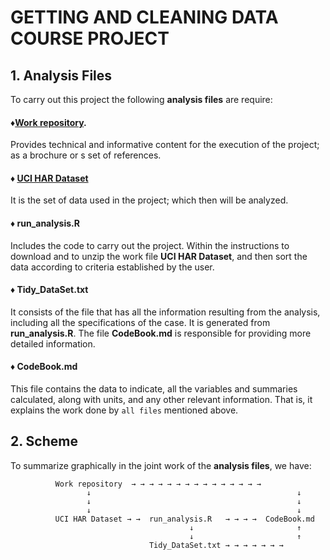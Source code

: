 # **GETTING AND CLEANING DATA COURSE PROJECT**

## 1. Analysis Files
   To carry out this project the following **analysis files** are require:

#### ♦[Work repository](http://archive.ics.uci.edu/ml/datasets/Human+Activity+Recognition+Using+Smartphones).
   Provides technical and informative content for the execution of the project; as a brochure or s set of references.

#### ♦ [UCI HAR Dataset](https://d396qusza40orc.cloudfront.net/getdata%2Fprojectfiles%2FUCI%20HAR%20Dataset.zip)
   It is the set of data used in the project; which then will be analyzed.

#### ♦ run_analysis.R
   Includes the code to carry out the project. Within the instructions to download and to unzip the work file **UCI HAR Dataset**, and then 
   sort the data according to criteria established by the user.

#### ♦ Tidy_DataSet.txt
   It consists of the file that has all the information resulting from the analysis, including all the specifications of the case. It is generated
   from **run_analysis.R**. The file **CodeBook.md** is responsible for providing more detailed information.

#### ♦ CodeBook.md
   This file contains the data to indicate, all the variables and summaries calculated, along with units, and any other
   relevant information. That is, it explains the work done by `all files` mentioned above.

## 2. Scheme
   To summarize graphically in the joint work of the **analysis files**, we have:

              Work repository  → → → → → → → → → → → → → → →
                     ↓                                              ↓
                     ↓                                              ↓
                     ↓                                              ↓
              UCI HAR Dataset → →  run_analysis.R   → → → →  CodeBook.md
                                            ↓                       ↑
                                            ↓                       ↑
                                   Tidy_DataSet.txt → → → → → → →

